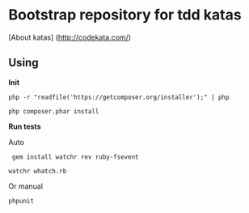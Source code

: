 # Bootstrap repository for tdd katas
[About katas] (http://codekata.com/)
## Using

**Init** 

` php -r "readfile('https://getcomposer.org/installer');" | php `

` php composer.phar install `



**Run tests**

Auto

` gem install watchr rev ruby-fsevent`

` watchr whatch.rb `

Or manual

` phpunit `